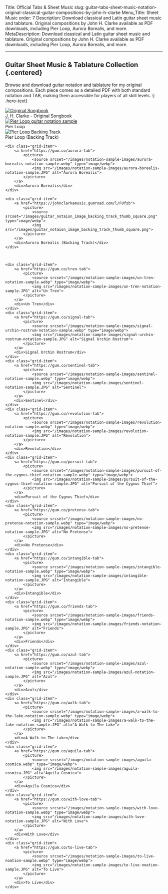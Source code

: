 Title: Official Tabs & Sheet Music
slug: guitar-tabs-sheet-music-notation-original-classical-guitar-compositions-by-john-h-clarke
Menu_Title: Sheet Music
order: 7
Description: Download classical and Latin guitar sheet music and tablature. Original compositions by John H. Clarke available as PDF downloads, including Pier Loop, Aurora Borealis, and more.
MetaDescription: Download classical and Latin guitar sheet music and tablature. Original compositions by John H. Clarke available as PDF downloads, including Pier Loop, Aurora Borealis, and more.

---

## Guitar Sheet Music & Tablature Collection {.centered}

Browse and download guitar notation and tablature for my original compositions. Each piece comes as a detailed PDF with both standard notation and TAB, making them accessible for players of all skill levels.
{: .hero-text}

<div class="composition-grid">
    <div class="grid-item">
        <a href="https://gum.co/ABqtxe">
            <picture>
                <source srcset="/images/jhc-songbook-image.webp" type="image/webp">
                <img src="/images/jhc-songbook-image.jpg" alt="Original Songbook">
            </picture>
        </a>
        <div>J. H. Clarke - Original Songbook</div>
    </div>
    <div class="grid-item">
        <a href="https://johnclarkemusic.gumroad.com/l/jwuin">
            <picture>
                <source srcset="/images/notation-sample-images/Pier-loop-notation-sample.webp" type="image/webp">
                <img src="/images/notation-sample-images/Pier-loop-notation-sample.JPG" alt="Pier Loop guitar notation sample">
            </picture>
        </a>
        <div>Pier Loop</div>
    </div>
    <div class="grid-item">
    <a href="https://johnclarkemusic.gumroad.com/l/pier-loop-backing-track">
        <picture>
            <source srcset="/images/guitar_notaion_image_backing_track_thumb_square.png" type="image/webp">
            <img src="/images/guitar_notaion_image_backing_track_thumb_square.png" alt="Pier Loop Backing Track">
        </picture>
    </a>
    <div>Pier Loop (Backing Track)</div>
    </div>


    <div class="grid-item">
        <a href="https://gum.co/aurora-tab">
            <picture>
                <source srcset="/images/notation-sample-images/aurora-borealis-notation-sample.webp" type="image/webp">
                <img src="/images/notation-sample-images/aurora-borealis-notation-sample.JPG" alt="Aurora Borealis">
            </picture>
        </a>
        <div>Aurora Borealis</div>
    </div>

    <div class="grid-item">
        <a href="https://johnclarkemusic.gumroad.com/l/FUfzb">
            <picture>
                <source srcset="/images/guitar_notaion_image_backing_track_thumb_square.png" type="image/webp">
                <img src="/images/guitar_notaion_image_backing_track_thumb_square.png">
            </picture>
        </a>
        <div>Aurora Borealis (Backing Track)</div>
    </div>



    <div class="grid-item">
        <a href="https://gum.co/tren-tab">
            <picture>
                <source srcset="/images/notation-sample-images/un-tren-notation-sample.webp" type="image/webp">
                <img src="/images/notation-sample-images/un-tren-notation-sample.JPG" alt="Un Tren">
            </picture>
        </a>
        <div>Un Tren</div>
    </div>
    <div class="grid-item">
        <a href="https://gum.co/signal-tab">
            <picture>
                <source srcset="/images/notation-sample-images/signal-urchin-rostrum-notation-sample.webp" type="image/webp">
                <img src="/images/notation-sample-images/signal-urchin-rostrum-notation-sample.JPG" alt="Signal Urchin Rostrum">
            </picture>
        </a>
        <div>Signal Urchin Rostrum</div>
    </div>
    <div class="grid-item">
        <a href="https://gum.co/sentinel-tab">
            <picture>
                <source srcset="/images/notation-sample-images/sentinel-notation-sample.webp" type="image/webp">
                <img src="/images/notation-sample-images/sentinel-notation-sample.JPG" alt="Sentinel">
            </picture>
        </a>
        <div>Sentinel</div>
    </div>
    <div class="grid-item">
        <a href="https://gum.co/revolution-tab">
            <picture>
                <source srcset="/images/notation-sample-images/revolution-notation-sample.webp" type="image/webp">
                <img src="/images/notation-sample-images/revolution-notation-sample.JPG" alt="Revolution">
            </picture>
        </a>
        <div>Revolution</div>
    </div>
    <div class="grid-item">
        <a href="https://gum.co/pursuit-tab">
            <picture>
                <source srcset="/images/notation-sample-images/pursuit-of-the-cygnus-thief-notation-sample.webp" type="image/webp">
                <img src="/images/notation-sample-images/pursuit-of-the-cygnus-thief-notation-sample.JPG" alt="Pursuit of the Cygnus Thief">
            </picture>
        </a>
        <div>Pursuit of the Cygnus Thief</div>
    </div>
    <div class="grid-item">
        <a href="https://gum.co/pretense-tab">
            <picture>
                <source srcset="/images/notation-sample-images/no-pretense-notation-sample.webp" type="image/webp">
                <img src="/images/notation-sample-images/no-pretense-notation-sample.JPG" alt="No Pretense">
            </picture>
        </a>
        <div>No Pretense</div>
    </div>
    <div class="grid-item">
        <a href="https://gum.co/intangible-tab">
            <picture>
                <source srcset="/images/notation-sample-images/intangible-notation-sample.webp" type="image/webp">
                <img src="/images/notation-sample-images/intangible-notation-sample.JPG" alt="Intangible">
            </picture>
        </a>
        <div>Intangible</div>
    </div>
    <div class="grid-item">
        <a href="https://gum.co/friends-tab">
            <picture>
                <source srcset="/images/notation-sample-images/friends-notation-sample.webp" type="image/webp">
                <img src="/images/notation-sample-images/friends-notation-sample.JPG" alt="Friends">
            </picture>
        </a>
        <div>Friends</div>
    </div>
    <div class="grid-item">
        <a href="https://gum.co/azul-tab">
            <picture>
                <source srcset="/images/notation-sample-images/azul-notation-sample.webp" type="image/webp">
                <img src="/images/notation-sample-images/azul-notation-sample.JPG" alt="Azul">
            </picture>
        </a>
        <div>Azul</div>
    </div>
    <div class="grid-item">
        <a href="https://gum.co/walk-tab">
            <picture>
                <source srcset="/images/notation-sample-images/a-walk-to-the-lake-notation-sample.webp" type="image/webp">
                <img src="/images/notation-sample-images/a-walk-to-the-lake-notation-sample.JPG" alt="A Walk to The Lake">
            </picture>
        </a>
        <div>A Walk to The Lake</div>
    </div>
    <div class="grid-item">
        <a href="https://gum.co/aguila-tab">
            <picture>
                <source srcset="/images/notation-sample-images/aguila-cosmica.webp" type="image/webp">
                <img src="/images/notation-sample-images/aguila-cosmica.JPG" alt="Aguila Cosmica">
            </picture>
        </a>
        <div>Aguila Cosmica</div>
    </div>
    <div class="grid-item">
        <a href="https://gum.co/with-love-tab">
            <picture>
                <source srcset="/images/notation-sample-images/with-love-notation-sample.webp" type="image/webp">
                <img src="/images/notation-sample-images/with-love-notation-sample.JPG" alt="With Love">
            </picture>
        </a>
        <div>With Love</div>
    </div>
    <div class="grid-item">
        <a href="https://gum.co/to-live-tab">
            <picture>
                <source srcset="/images/notation-sample-images/to-live-noation-sample.webp" type="image/webp">
                <img src="/images/notation-sample-images/to-live-noation-sample.JPG" alt="To Live">
            </picture>
        </a>
        <div>To Live</div>
    </div>
</div>
